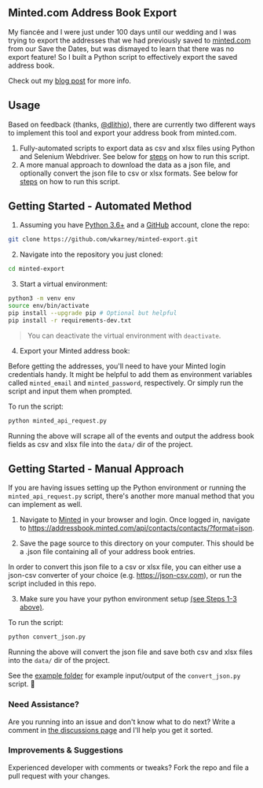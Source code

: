 ## Minted.com Address Book Export
My fiancée and I were just under 100 days until our wedding and I was trying to export the addresses that we had previously saved to [minted.com](https://minted.com) from our Save the Dates, but was dismayed to learn that there was no export feature! 
So I built a Python script to effectively export the saved address book.

Check out my [blog post](https://medium.com/@willkarnasiewicz/wedding-planning-meets-hacking-1c95be79035e) for more info.

## Usage
Based on feedback (thanks, [@dlithio](https://github.com/wkarney/minted-export/discussions/7#discussion-71480)), there are currently two different ways to implement this tool and export your address book from minted.com.
1. Fully-automated scripts to export data as csv and xlsx files using Python and Selenium Webdriver. See below for [steps](#Getting-Started---Automated-Method) on how to run this script.
2. A more manual approach to download the data as a json file, and optionally convert the json file to csv or xlsx formats. See below for [steps](#Getting-Started---Automated-Method) on how to run this script.

## Getting Started - Automated Method
1. Assuming you have [Python 3.6+](https://www.python.org) and a [GitHub](https://www.github.com) account, clone the repo:

```bash
git clone https://github.com/wkarney/minted-export.git
```

2. Navigate into the repository you just cloned:

```bash
cd minted-export
```

3. Start a virtual environment:

```bash
python3 -m venv env
source env/bin/activate
pip install --upgrade pip # Optional but helpful
pip install -r requirements-dev.txt
```

>You can deactivate the virtual environment with `deactivate`.


4. Export your Minted address book:

Before getting the addresses, you'll need to have your Minted login credentials handy. 
It might be helpful to add them as environment variables called `minted_email` and `minted_password`, respectively. Or simply run the script and input them when prompted.

To run the script:

```bash
python minted_api_request.py
```

Running the above will scrape all of the events and output the address book fields as csv and xlsx file into the `data/` dir of the project.

## Getting Started - Manual Approach
If you are having issues setting up the Python environment or running the `minted_api_request.py` script, there's another more manual method that you can implement as well.

1. Navigate to [Minted](https://www.minted.com) in your browser and login. Once logged in, navigate to https://addressbook.minted.com/api/contacts/contacts/?format=json.

2. Save the page source to this directory on your computer. This should be a .json file containing all of your address book entries.

In order to convert this json file to a csv or xlsx file, you can either use a json-csv converter of your choice (e.g. https://json-csv.com), or run the script included in this repo.

3. Make sure you have your python environment setup [(see Steps 1-3 above)](#Getting-Started---Automated-Method).

To run the script:

```bash
python convert_json.py
```
Running the above will convert the json file and save both csv and xlsx files into the `data/` dir of the project.

See the [example folder](./example/) for example input/output of the `convert_json.py` script. 🎅

### Need Assistance?
Are you running into an issue and don't know what to do next? Write a comment in [the discussions page](https://github.com/wkarney/minted-export/discussions) and I'll help you get it sorted.

### Improvements & Suggestions
Experienced developer with comments or tweaks? Fork the repo and file a pull request with your changes.
